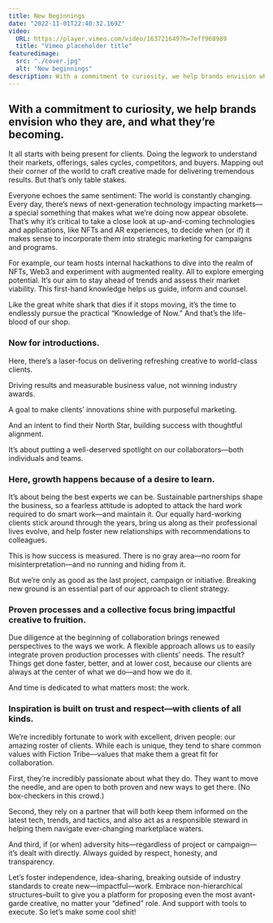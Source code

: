```yaml
---
title: New Beginnings
date: "2022-11-01T22:40:32.169Z"
video:
  URL: https://player.vimeo.com/video/163721649?h=7eff968989
  title: "Vimeo placeholder title"
featuredimage:
  src: "./cover.jpg"
  alt: "New beginnings"
description: With a commitment to curiosity, we help brands envision who they are, and what they’re becoming. It all starts with being present for clients. Doing the legwork to understand their markets, offerings, sales cycles, competitors, and buyers. Mapping out their corner of the world to craft creative made for delivering tremendous results. But that’s only table stakes.
---
```


## With a commitment to curiosity, we help brands envision who they are, and what they’re becoming.

It all starts with being present for clients. Doing the legwork to understand their markets, offerings, sales cycles, competitors, and buyers. Mapping out their corner of the world to craft creative made for delivering tremendous results. But that’s only table stakes.

Everyone echoes the same sentiment: The world is constantly changing. Every day, there’s news of next-generation technology impacting markets—a special something that makes what we’re doing now appear obsolete. That’s why it’s critical to take a close look at up-and-coming technologies and applications, like NFTs and AR experiences, to decide when (or if) it makes sense to incorporate them into strategic marketing for campaigns and programs. 

For example, our team hosts internal hackathons to dive into the realm of NFTs, Web3 and experiment with augmented reality. All to explore emerging potential. It’s our aim to stay ahead of trends and assess their market viability. This first-hand knowledge helps us guide, inform and counsel.

Like the great white shark that dies if it stops moving, it’s the time to endlessly pursue the practical “Knowledge of Now.” And that’s the life-blood of our shop.

### Now for introductions.

Here, there’s a laser-focus on delivering refreshing creative to world-class clients.

Driving results and measurable business value, not winning industry awards. 

A goal to make clients’ innovations shine with purposeful marketing. 

And an intent to find their North Star, building success with thoughtful alignment.

It’s about putting a well-deserved spotlight on our collaborators—both individuals and teams.

### Here, growth happens because of a desire to learn.

It’s about being the best experts we can be. Sustainable partnerships shape the business, so a fearless attitude is adopted to attack the hard work required to do smart work—and maintain it. 
Our equally hard-working clients stick around through the years, bring us along as their professional lives evolve, and help foster new relationships with recommendations to colleagues. 

This is how success is measured. There is no gray area—no room for misinterpretation—and no running and hiding from it.
 
But we’re only as good as the last project, campaign or initiative. Breaking new ground is an essential part of our approach to client strategy. 

### Proven processes and a collective focus bring impactful creative to fruition.

Due diligence at the beginning of collaboration brings renewed perspectives to the ways we work. A flexible approach allows us to easily integrate proven production processes with clients’ needs. The result? Things get done faster, better, and at lower cost, because our clients are always at the center of what we do—and how we do it. 

And time is dedicated to what matters most: the work.

### Inspiration is built on trust and respect—with clients of all kinds.

We’re incredibly fortunate to work with excellent, driven people: our amazing roster of clients. While each is unique, they tend to share common values with Fiction Tribe—values that make them a great fit for collaboration. 

First, they’re incredibly passionate about what they do. They want to move the needle, and are open to both proven and new ways to get there. (No box-checkers in this crowd.) 

Second, they rely on a partner that will both keep them informed on the latest tech, trends, and tactics, and also act as a responsible steward in helping them navigate ever-changing marketplace waters. 

And third, if (or when) adversity hits—regardless of project or campaign—it’s dealt with directly. Always guided by respect, honesty, and transparency.
 
Let’s foster independence, idea-sharing, breaking outside of industry standards to create new—impactful—work. Embrace non-hierarchical structures–built to give you a platform for proposing even the most avant-garde creative, no matter your “defined” role. And support with tools to execute. So let’s make some cool shit!
